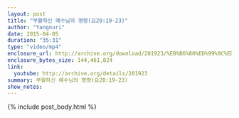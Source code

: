 ```yaml
---
layout: post
title: "부활하신 예수님의 명령(요20:19-23)"
author: "Yangnuri"
date: 2015-04-05
duration: "35:31"
type: "video/mp4"
enclosure_url: http://archive.org/download/201923/%EB%B6%80%ED%99%9C%ED%95%98%EC%8B%A0%20%EC%98%88%EC%88%98%EB%8B%98%EC%9D%98%20%EB%AA%85%EB%A0%B9%28%EC%9A%9420%3B19-23%29.mp4
enclosure_bytes_size: 144,461,824 
link:
  youtube: http://archive.org/details/201923
summary: 부활하신 예수님의 명령(요20:19-23)
show_notes:
---
```


{% include post_body.html %}
